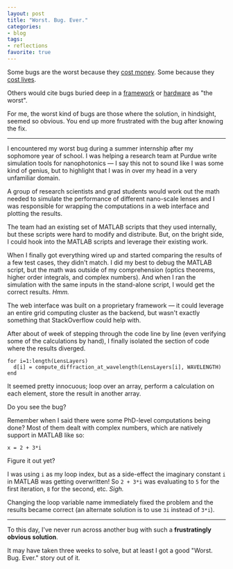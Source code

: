 ```yaml
---
layout: post
title: "Worst. Bug. Ever."
categories:
- blog
tags:
- reflections
favorite: true
---
```


Some bugs are the worst because they [cost money][money]. Some because they [cost lives][lives].

Others would cite bugs buried deep in a [framework][rails] or [hardware][intel] as "the worst".

For me, the worst kind of bugs are those where the solution, in hindsight, seemed
so obvious. You end up more frustrated with the bug after knowing the fix.

[money]: http://money.cnn.com/2012/08/09/technology/knight-expensive-computer-bug/index.html
[lives]: http://en.wikipedia.org/wiki/Therac-25
[intel]: http://en.wikipedia.org/wiki/Therac-25
[rails]: https://groups.google.com/forum/#!topic/rubyonrails-security/61bkgvnSGTQ/discussion

---

I encountered my worst bug during a summer internship after my sophomore year of
school. I was helping a research team at Purdue write simulation tools for
nanophotonics &mdash; I say this not to sound like I was some kind of genius, but
to highlight that I was in over my head in a very unfamiliar domain.

A group of research scientists and grad students would work out the math needed
to simulate the performance of different nano-scale lenses and I was responsible for
wrapping the computations in a web interface and plotting the results.

The team had an existing set of MATLAB scripts that they used internally, but these
scripts were hard to modify and distribute. But, on the bright side, I could hook into 
the MATLAB scripts and leverage their existing work.

When I finally got everything wired up and started comparing the results of a few test 
cases, they didn't match. I did my best to debug the MATLAB script, but the math 
was outside of my comprehension (optics theorems, higher order integrals, and 
complex numbers). And when I ran the simulation with the same inputs in the stand-alone script, 
I would get the correct results. *Hmm.*

The web interface was built on a proprietary framework &mdash; it could leverage an entire 
grid computing cluster as the backend, but wasn't exactly something that StackOverflow could 
help with.

After about of week of stepping through the code line by line (even verifying some of the
calculations by hand), I finally isolated the section of code where the results diverged.

    for i=1:length(LensLayers)
      d[i] = compute_diffraction_at_wavelength(LensLayers[i], WAVELENGTH)
    end

It seemed pretty innocuous; loop over an array, perform a calculation on each element, store
the result in another array.

Do you see the bug?

Remember when I said there were some PhD-level computations being done? Most of them dealt with
complex numbers, which are natively support in MATLAB like so:

    x = 2 + 3*i

Figure it out yet?

I was using `i` as my loop index, but as a side-effect the imaginary constant `i` in MATLAB 
was getting overwritten! So `2 + 3*i` was evaluating to `5` for the first iteration, `8` for 
the second, etc. *Sigh.*

Changing the loop variable name immediately fixed the problem and the results became 
correct (an alternate solution is to use `3i` instead of `3*i`).

---

To this day, I've never run across another bug with such a **frustratingly obvious solution**. 

It may have taken three weeks to solve, but at least I got a good "Worst. Bug. Ever." story out of it.
